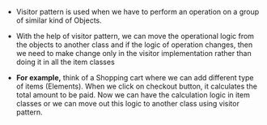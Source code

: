 - Visitor pattern is used when we have to perform an operation on a group of similar kind of Objects. 
- With the help of visitor pattern, we can move the operational logic from the objects to another class and if the logic of operation changes, then we need to make change only in the visitor implementation rather than doing it in all the item classes

- **For example,**
think of a Shopping cart where we can add different type of items (Elements). When we click on checkout button, it calculates the total amount to be paid. Now we can have the calculation logic in item classes or we can move out this logic to another class using visitor pattern. 
